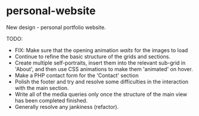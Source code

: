 # personal-website

New design - personal portfolio website.

TODO:

- FIX: Make sure that the opening animation *waits* for the images to load
- Continue to refine the basic structure of the grids and sections.
- Create multiple self-portraits, insert them into the relevant sub-grid in 'About', and then use CSS animations to make them 'animated' on hover.
- Make a PHP contact form for the 'Contact' section
- Polish the footer and try and resolve some difficulties in the interaction with the main section.
- Write all of the media queries only once the structure of the main view has been completed finished.
- Generally resolve any jankiness (refactor).